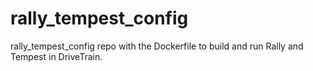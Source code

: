 # rally_tempest_config
rally_tempest_config repo with the Dockerfile to build and run Rally and Tempest in DriveTrain.
